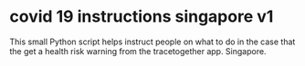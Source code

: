 # covid 19 instructions singapore v1
 This small Python script helps instruct people on what to do in the case that the get a health risk warning from the tracetogether app. Singapore.
